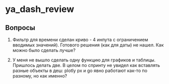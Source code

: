 # ya_dash_review

## Вопросы

1. Фильтр для времени сделан криво - 4 инпута с ограничением вводимых значений). 
Готового решения (как для даты) не нашел. Как можно было сделать лучше?


2. У меня не вышло сделать одну функцию для графиков и таблицы. 
Пришлось делать две. 
В целом по спринту не увидел как вставлять разные объекты в деш: 
plotly px и go явно работают как-то по разному, но как именно?